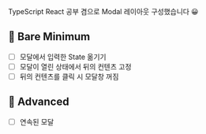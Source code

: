 TypeScript React 공부 겸으로 Modal 레이아웃 구성했습니다 😀

## 🥇 Bare Minimum

- [ ] 모달에서 입력한 State 옮기기
- [ ] 모달이 열린 상태에서 뒤의 컨텐츠 고정
- [ ] 뒤의 컨텐츠를 클릭 시 모달창 꺼짐

## 🥈 Advanced

- [ ] 연속된 모달

